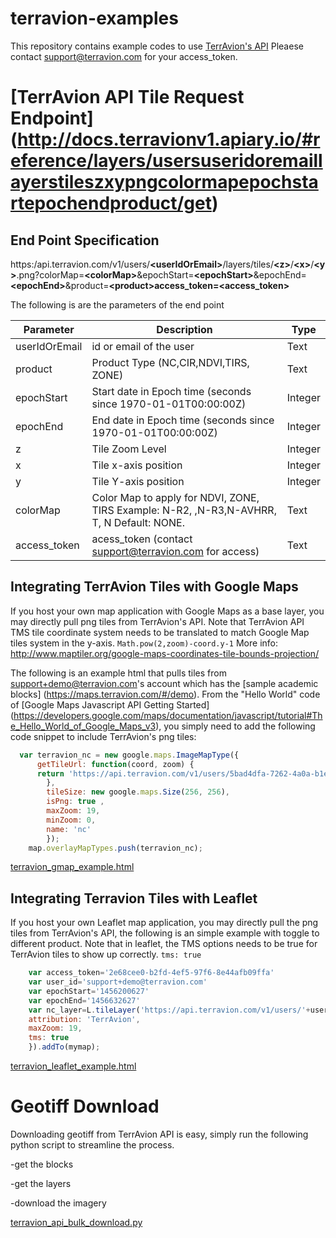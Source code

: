 # terravion-examples

This repository contains example codes to use [TerrAvion's API](http://docs.terravionv1.apiary.io/#)
Pleaese contact support@terravion.com for your access_token.

[TerrAvion API Tile Request Endpoint] (http://docs.terravionv1.apiary.io/#reference/layers/usersuseridoremaillayerstileszxypngcolormapepochstartepochendproduct/get)
====================
End Point Specification 
-------------------
https:/api.terravion.com/v1/users/**\<userIdOrEmail\>**/layers/tiles/**\<z\>**/**\<x\>**/**\<y\>**.png?colorMap=**\<colorMap\>**&epochStart=**\<epochStart\>**&epochEnd=**\<epochEnd\>**&product=**\<product\>**access_token=**\<access_token\>**

The following is are the parameters of the end point 

Parameter| Description | Type 
--- | --- | ---
userIdOrEmail | id or email of the user | Text 
product| Product Type (NC,CIR,NDVI,TIRS, ZONE) | Text
epochStart| Start date in Epoch time (seconds since 1970-01-01T00:00:00Z) | Integer
epochEnd| End date in Epoch time (seconds since 1970-01-01T00:00:00Z) | Integer
z| Tile Zoom Level | Integer
x| Tile x-axis position | Integer
y| Tile Y-axis position | Integer 
colorMap| Color Map to apply for NDVI, ZONE, TIRS Example: N-R2, ,N-R3,N-AVHRR, T, N  Default: NONE. | Text 
access_token| acess_token (contact support@terravion.com for access) |Text

Integrating TerrAvion Tiles with Google Maps 
--------------------
If you host your own map application with Google Maps as a base layer, you may directly pull png tiles from TerrAvion's API. Note that TerrAvion API TMS tile coordinate system needs to be translated to match Google Map tiles system in the y-axis. `Math.pow(2,zoom)-coord.y-1` More info: http://www.maptiler.org/google-maps-coordinates-tile-bounds-projection/

The following is an example html that pulls tiles from support+demo@terravion.com's account which has the [sample academic blocks] (https://maps.terravion.com/#/demo). From the "Hello World" code of [Google Maps Javascript API Getting Started] (https://developers.google.com/maps/documentation/javascript/tutorial#The_Hello_World_of_Google_Maps_v3), you simply need to add the following code snippet to include TerrAvion's png tiles: 

```javascript
  var terravion_nc = new google.maps.ImageMapType({
	  getTileUrl: function(coord, zoom) {
	  return 'https://api.terravion.com/v1/users/5bad4dfa-7262-4a0a-b1e5-da30793cec65/layers/tiles/'+zoom+'/'+coord.x+'/'+(Math.pow(2,zoom)-coord.y-1)+'.png?epochStart=1456200627&epochEnd=1456632627&product=NC&access_token=2e68cee0-b2fd-4ef5-97f6-8e44afb09ffa'
		},
		tileSize: new google.maps.Size(256, 256),
		isPng: true ,
		maxZoom: 19,
		minZoom: 0,
		name: 'nc'
		});
	map.overlayMapTypes.push(terravion_nc);
```

[terravion_gmap_example.html](https://github.com/terravion/terravion-examples/blob/master/terravion_gmap_example.html)

Integrating Terravion Tiles with Leaflet 
--------------------
If you host your own Leaflet map application, you may directly pull the png tiles from TerrAvion's API, the following is an simple example with toggle to different product. Note that in leaflet, the TMS options needs to be true for TerrAvion tiles to show up correctly. `tms: true`


```javascript
	var access_token='2e68cee0-b2fd-4ef5-97f6-8e44afb09ffa'
	var user_id='support+demo@terravion.com'
	var epochStart='1456200627'
	var epochEnd='1456632627'
	var nc_layer=L.tileLayer('https://api.terravion.com/v1/users/'+user_id+'/layers/tiles/{z}/{x}/{y}.png?epochStart='+epochStart+'&epochEnd='+epochEnd+'&product=NC&access_token='+access_token, {
	attribution: 'TerrAvion',
	maxZoom: 19,
	tms: true
	}).addTo(mymap);
```


[terravion_leaflet_example.html](https://github.com/terravion/terravion-examples/blob/master/terravion_leaflet_example.html)

Geotiff Download 
====================
Downloading geotiff from TerrAvion API is easy, simply run the following python script to streamline the process.

-get the blocks 

-get the layers 

-download the imagery 

[terravion_api_bulk_download.py](https://github.com/terravion/terravion-examples/blob/master/terravion_api_bulk_download.py)
